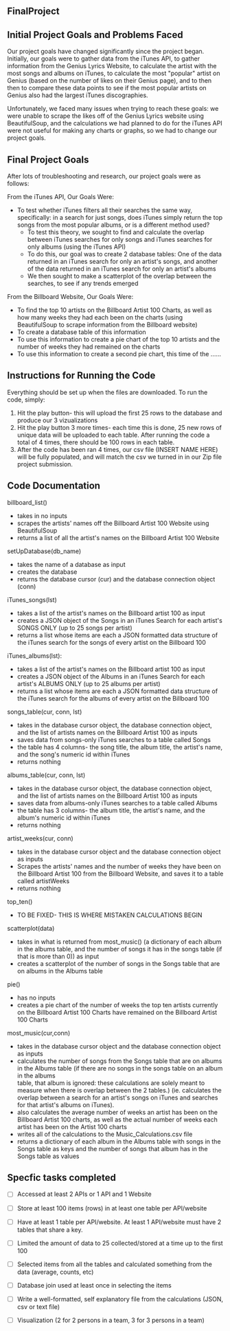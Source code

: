 ## FinalProject

## Initial Project Goals and Problems Faced
Our project goals have changed significantly since the project began. Initially, our goals were to gather data from the iTunes API, to gather information from the Genius Lyrics Website, to calculate the artist with the most songs and albums on iTunes, to calculate the most "popular" artist on Genius (based on the number of likes on their Genius page), and to then then to compare these data points to see if the most popular artists on Genius also had the largest iTunes discographies. 

Unfortunately, we faced many issues when trying to reach these goals: we were unable to scrape the likes off of the Genius Lyrics website using BeautifulSoup, and the calculations we had planned to do for the iTunes API were not useful for making any charts or graphs, so we had to change our project goals. 

## Final Project Goals
After lots of troubleshooting and research, our project goals were as follows:

From the iTunes API, Our Goals Were:

- To test whether iTunes filters all their searches the same way, specifically: in a search for just songs, does iTunes simply return the top songs from the most popular albums, or is a different method used?
  - To test this theory, we sought to find and calculate the overlap between iTunes searches for only songs and iTunes searches for only albums (using the iTunes API)
  - To do this, our goal was to create 2 database tables: One of the data returned in an iTunes search for only an artist's songs, and another of the data returned in an iTunes search for only an artist's albums
  - We then sought to make a scatterplot of the overlap between the searches, to see if any trends emerged

From the Billboard Website, Our Goals Were:

- To find the top 10 artists on the Billboard Artist 100 Charts, as well as how many weeks they had each been on the charts (using BeautifulSoup to scrape information from the Billboard website)
- To create a database table of this information
- To use this information to create a pie chart of the top 10 artists and the number of weeks they had remained on the charts
- To use this information to create a second pie chart, this time of the ......

## Instructions for Running the Code
Everything should be set up when the files are downloaded. To run the code, simply:
1. Hit the play button- this will upload the first 25 rows to the database and produce our 3 vizualizations
2. Hit the play button 3 more times- each time this is done, 25 new rows of unique data will be uploaded to each table. After running the code a total of 4 times, there should be 100 rows in each table.
3. After the code has been ran 4 times, our csv file (INSERT NAME HERE) will be fully populated, and will match the csv we turned in in our Zip file project submission.

## Code Documentation

billboard_list()
- takes in no inputs
- scrapes the artists' names off the Billboard Artist 100 Website using BeautifulSoup 
- returns a list of all the artist's names on the Billboard Artist 100 Website


setUpDatabase(db_name)
- takes the name of a database as input
- creates the database
- returns the database cursor (cur) and the database connection object (conn)



iTunes_songs(lst)
- takes a list of the artist's names on the Billboard artist 100 as input
- creates a JSON object of the Songs in an iTunes Search for each artist's SONGS ONLY (up to 25 songs per artist)
- returns a list whose items are each a JSON formatted data structure of the iTunes search for the songs of every artist on the Billboard 100


iTunes_albums(lst):
- takes a list of the artist's names on the Billboard artist 100 as input
- creates a JSON object of the Albums in an iTunes Search for each artist's ALBUMS ONLY (up to 25 albums per artist)
- returns a list whose items are each a JSON formatted data structure of the iTunes search for the albums of every artist on the Billboard 100


songs_table(cur, conn, lst)
- takes in the database cursor object, the database connection object, and the list of artists names on the Billboard Artist 100 as inputs
- saves data from songs-only iTunes searches to a table called Songs
- the table has 4 columns- the song title, the album title, the artist's name, and the song's numeric id within iTunes
- returns nothing


albums_table(cur, conn, lst)
- takes in the database cursor object, the database connection object, and the list of artists names on the Billboard Artist 100 as inputs
- saves data from albums-only iTunes searches to a table called Albums
- the table has 3 columns- the album title, the artist's name, and the album's numeric id within iTunes
- returns nothing


artist_weeks(cur, conn)
- takes in the database cursor object and the database connection object as inputs
- Scrapes the artists' names and the number of weeks they have been on the Billboard Artist 100 from the Billboard Website, and saves it to a table called 
  artistWeeks
- returns nothing

top_ten()
- TO BE FIXED- THIS IS WHERE MISTAKEN CALCULATIONS BEGIN

scatterplot(data)
- takes in what is returned from most_music() (a dictionary of each album in the albums table, and the number of songs it has in the songs table (if that is more than 0)) as input
- creates a scatterplot of the number of songs in the Songs table that are on albums in the Albums table

pie()
- has no inputs
- creates a pie chart of the number of weeks the top ten artists currently on the Billboard Artist 100 Charts have remained on the Billboard Artist 100 Charts 

most_music(cur,conn)
- takes in the database cursor object and the database connection object as inputs
- calculates the number of songs from the Songs table that are on albums in the Albums table (if there are no songs in the songs table on an album in the albums  
  table, that album is ignored: these calculations are solely meant to measure when there is overlap between the 2 tables.) (ie. calculates the overlap between a search for an artist's songs on iTunes and searches for that artist's albums on iTunes).
- also calculates the average number of weeks an artist has been on the Billboard Artist 100 charts, as well as the actual number of weeks each artist has been on the Artist 100 charts
- writes all of the calculations to the Music_Calculations.csv file
- returns a dictionary of each album in the Albums table with songs in the Songs table as keys and the number of songs that album has in the Songs table as values


## Specfic tasks completed
- [ ] Accessed at least 2 APIs or 1 API and 1 Website
- [ ] Store at least 100 items (rows) in at least one table per API/website
- [ ] Have at least 1 table per API/website. At least 1 API/website must have 2 tables that share a key.
- [ ] Limited the amount of data to 25 collected/stored at a time up to the first 100
- [ ] Selected items from all the tables and calculated something from the data (average, counts, etc)
- [ ] Database join used at least once in selecting the items
- [ ] Write a well-formatted, self explanatory file from the calculations (JSON, csv or text file)
- [ ] Visualization (2 for 2 persons in a team, 3 for 3 persons in a team)

